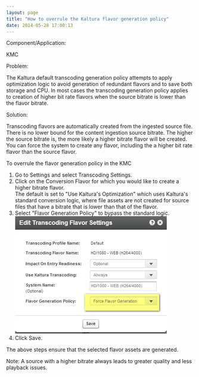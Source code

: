 ```yaml
---
layout: page
title: "How to overrule the Kaltura flavor generation policy"
date: 2014-05-28 17:00:13
---
```


<p class="mce-heading-4">
  Component/Application:
</p>

KMC

<p class="mce-heading-4">
  Problem: 
</p>

The Kaltura default transcoding generation policy attempts to apply optimization logic to avoid generation of redundant flavors and to save both storage and CPU. In most cases the transcoding generation policy applies to creation of higher bit rate flavors when the source bitrate is lower than the flavor bitrate.

<p class="mce-heading-4">
  Solution:
</p>

Transcoding flavors are automatically created from the ingested source file. There is no lower bound for the content ingestion source bitrate. The higher the source bitrate is, the more likely a higher bitrate flavor will be created. You can force the system to create any flavor, including the a higher bit rate flavor than the source flavor.

  
<span class="mce-procedure">To overrule the flavor generation policy in the KMC</span>

1.  Go to Settings and select Transcoding Settings.
2.  Click on the Conversion Flavor for which you would like to create a higher bitrate flavor.  
    The default is set to "Use Kaltura's Optimization" which uses Kaltura's standard conversion logic, where file assets are not created for source files that have a bitrate that is lower than that of the flavor. 
3.  Select "Flavor Generation Policy" to bypass the standard logic.  
    <img src="../../assets/1440.img">
4.  Click Save. 

The above steps ensure that the selected flavor assets are generated.

<span>Note: A source with a higher bitrate always leads to </span><span>greater quality and less playback issues. </span>  
<span><br /></span>